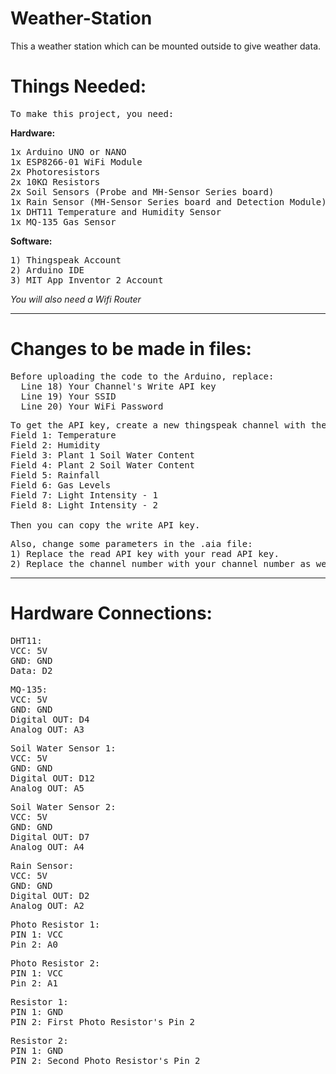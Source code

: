 # Weather-Station
This a weather station which can be mounted outside to give weather data.

# Things Needed:

<pre>To make this project, you need:</pre>
**Hardware:**
<pre>1x Arduino UNO or NANO 
1x ESP8266-01 WiFi Module
2x Photoresistors
2x 10KΩ Resistors
2x Soil Sensors (Probe and MH-Sensor Series board)
1x Rain Sensor (MH-Sensor Series board and Detection Module)
1x DHT11 Temperature and Humidity Sensor
1x MQ-135 Gas Sensor</pre>
**Software:**
<pre>1) Thingspeak Account
2) Arduino IDE
3) MIT App Inventor 2 Account</pre>

*You will also need a Wifi Router*

____________________________________________________________________________________

# Changes to be made in files:

<pre>Before uploading the code to the Arduino, replace:
  Line 18) Your Channel's Write API key
  Line 19) Your SSID
  Line 20) Your WiFi Password
</pre>
<pre>To get the API key, create a new thingspeak channel with the following data:
Field 1: Temperature
Field 2: Humidity
Field 3: Plant 1 Soil Water Content
Field 4: Plant 2 Soil Water Content
Field 5: Rainfall
Field 6: Gas Levels
Field 7: Light Intensity - 1
Field 8: Light Intensity - 2

Then you can copy the write API key.
</pre>

<pre>Also, change some parameters in the .aia file:
1) Replace the read API key with your read API key.
2) Replace the channel number with your channel number as well.
</pre>
_________________________________________________________________________________________

# Hardware Connections:

<pre>DHT11:
VCC: 5V
GND: GND
Data: D2
</pre>

<pre>MQ-135:
VCC: 5V
GND: GND
Digital OUT: D4
Analog OUT: A3
</pre>

<pre>Soil Water Sensor 1:
VCC: 5V
GND: GND
Digital OUT: D12
Analog OUT: A5
</pre>

<pre>Soil Water Sensor 2:
VCC: 5V
GND: GND
Digital OUT: D7
Analog OUT: A4
</pre>

<pre>Rain Sensor:
VCC: 5V
GND: GND
Digital OUT: D2
Analog OUT: A2
</pre>

<pre>Photo Resistor 1:
PIN 1: VCC
Pin 2: A0
</pre>

<pre>Photo Resistor 2:
PIN 1: VCC
Pin 2: A1
</pre>

<pre>Resistor 1:
PIN 1: GND
PIN 2: First Photo Resistor's Pin 2
</pre>

<pre>Resistor 2:
PIN 1: GND
PIN 2: Second Photo Resistor's Pin 2
</pre>
